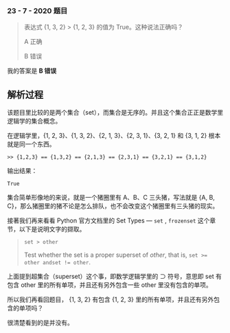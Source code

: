 ### 23 - 7 - 2020 题目

> 表达式 {1, 3, 2} > {1, 2, 3} 的值为 True。这种说法正确吗？
> 
>A 正确
> 
>B 错误



我的答案是 **B 错误**



## 解析过程

该题目里比较的是两个集合（set），而集合是无序的。并且这个集合正正是数学里逻辑学的集合概念。

在逻辑学里，{1, 2, 3}、{1, 3, 2}、{2, 1, 3}、{2, 3, 1}、{3, 2, 1} 和 {3, 1, 2} 根本就是同一个东西。

```
>> {1,2,3} == {1,3,2} == {2,1,3} == {2,3,1} == {3,2,1} == {3,1,2}
```

输出结果：

```
True
```

集合简单形像地的来说，就是一个猪圈里有 A、B、C 三头猪，写法就是 {A, B, C}，那么猪圈里的猪不论是怎么排队，也不会改变这个猪圈里有三头猪的现实。

接著我们再来看看 Python 官方文档里的 Set Types — `set` , `frozenset` 这个章节，以下是说明文字的撷取。

> `set > other`
>
> Test whether the set is a proper superset of *other*, that is, `set >= other andset != other`.

上面提到超集合（superset）这个事，即数学逻辑学里的 ⊃ 符号，意思即 set 有包含 other 里的所有单项，并且还有另外包含一些 other 里没有包含的单项。

所以我们再看回题目， {1, 3, 2} 有包含 {1, 2, 3} 里的所有单项，并且还有另外包含的单项吗？

很清楚看到的是并没有。